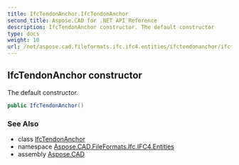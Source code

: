 ```yaml
---
title: IfcTendonAnchor.IfcTendonAnchor
second_title: Aspose.CAD for .NET API Reference
description: IfcTendonAnchor constructor. The default constructor
type: docs
weight: 10
url: /net/aspose.cad.fileformats.ifc.ifc4.entities/ifctendonanchor/ifctendonanchor/
---
```

## IfcTendonAnchor constructor

The default constructor.

```csharp
public IfcTendonAnchor()
```

### See Also

* class [IfcTendonAnchor](../)
* namespace [Aspose.CAD.FileFormats.Ifc.IFC4.Entities](../../ifctendonanchor/)
* assembly [Aspose.CAD](../../../)


